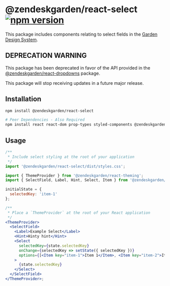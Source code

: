 # @zendeskgarden/react-select [![npm version](https://img.shields.io/npm/v/@zendeskgarden/react-select.svg?style=flat-square)](https://www.npmjs.com/package/@zendeskgarden/react-select)

This package includes components relating to select fields in the
[Garden Design System](https://zendeskgarden.github.io/).

## DEPRECATION WARNING

This package has been deprecated in favor of the API provided in the
[@zendeskgarden/react-dropdowns](https://garden.zendesk.com/react-components/dropdowns/) package.

This package will stop receiving updates in a future major release.

## Installation

```sh
npm install @zendeskgarden/react-select

# Peer Dependencies - Also Required
npm install react react-dom prop-types styled-components @zendeskgarden/react-theming
```

## Usage

```jsx static
/**
 * Include select styling at the root of your application
 */
import '@zendeskgarden/react-select/dist/styles.css';

import { ThemeProvider } from '@zendeskgarden/react-theming';
import { SelectField, Label, Hint, Select, Item } from '@zendeskgarden/react-select';

initialState = {
  selectedKey: 'item-1'
};

/**
 * Place a `ThemeProvider` at the root of your React application
 */
<ThemeProvider>
  <SelectField>
    <Label>Example Select</Label>
    <Hint>Hinty hint</Hint>
    <Select
      selectedKey={state.selectedKey}
      onChange={selectedKey => setState({ selectedKey })}
      options={[<Item key="item-1">Item 1</Item>, <Item key="item-2">Item 2</Item>]}
    >
      {state.selectedKey}
    </Select>
  </SelectField>
</ThemeProvider>;
```
